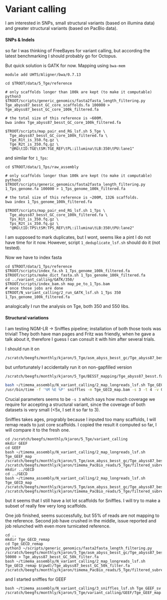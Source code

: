 # Variant calling

I am interested in SNPs, small structural variants (based on illumina data) and greater structural variants (based on PacBio data).

#### SNPs & Indels

so far I was thinking of FreeBayes for variant calling, but according the latest benchmarking I should probably go for Octopus.

But quick solution is GATK for now. Mapping using `bwa-mem`

```
module add UHTS/Aligner/bwa/0.7.13

cd $TROOT/data/5_Tge/reference

# only scaffolds longer than 100k are kept (to make it computable)
python3 $TROOT/scripts/generic_genomics/fasta2fasta_length_filtering.py Tge_abyss87_besst_GC_core_scaffolds.fa 100000 > Tge_abyss87_besst_GC_core_100k_filtered.fa

# the total size of this reference is ~600M.
bwa index Tge_abyss87_besst_GC_core_100k_filtered.fa

$TROOT/scripts/map_pair_end_RG_lsf.sh 5_Tge \
  Tge_abyss87_besst_GC_core_100k_filtered.fa \
  Tge_R1t_is_350.fq.gz \
  Tge_R2t_is_350.fq.gz \
  "@RG\tID:TGE\tSM:TGE_REF\tPL:illumina\tLB:350\tPU:lane1"
```

and similar for `1_Tps`:

```
cd $TROOT/data/1_Tps/raw_assembly

# only scaffolds longer than 100k are kept (to make it computable)
python3 $TROOT/scripts/generic_genomics/fasta2fasta_length_filtering.py 1_Tps_genome.fa 100000 > 1_Tps_genome_100k_filtered.fa

# the total size of this reference is ~200M, 1326 scaffolds.
bwa index 1_Tps_genome_100k_filtered.fa

$TROOT/scripts/map_pair_end_RG_lsf.sh 1_Tps \
  Tge_abyss87_besst_GC_core_100k_filtered.fa \
  Tps_R1t_is_350.fq.gz \
  Tps_R2t_is_350.fq.gz \
  "@RG\tID:TPS\tSM:TPS_REF\tPL:illumina\tLB:350\tPU:lane2"
```

I am supposed to mark duplicates, but I wont, seems like a pint I do not have time for it now. However, script `1_deduplicate_lsf.sh` should do it (not tested).

Now we have to index fasta
```
cd $TROOT/data/1_Tps/reference
$TROOT/scripts/index_fa.sh 1_Tps_genome_100k_filtered.fa
$TROOT/scripts/make_dict_fasta.sh 1_Tps_genome_100k_filtered.fa
cd ../variant_calling/GATK/350/
$TROOT/scripts/index_bam.sh map_pe_to_1_Tps.bam
# once those jobs are done
$TROOT/N_variant_calling/2_run_GATK_lsf.sh 1_Tps 350 1_Tps_genome_100k_filtered.fa
```
analogically I run the analysis on Tge, both 350 and 550 libs.


#### Structural variations

I am testing NGM-LR -> Sniffles pipeline; installation of both those tools was trivial! They both have man pages and Fritz was friendly, when he gave a talk about it, therefore I guess I can consult it with him after several trials.

I should run it on
```
/scratch/beegfs/monthly/kjaron/5_Tge/asm_abyss_besst_gc/Tge_abyss87_besst_GC.fasta
```

but unfortunately I accidentally run it on non-gapfilled version

```
/scratch/beegfs/monthly/kjaron/5_Tge/BESST_mapping/Tge_abyss87_besst.fa
```

```sh
bash ~/timema_assembly/N_variant_calling/2_map_longreads_lsf.sh Tge_GECD_map /scratch/beegfs/monthly/kjaron/5_Tge/BESST_mapping/Tge_abyss87_besst.fa /scratch/beegfs/monthly/kjaron/timema_PacBio_reads/5_Tge/filtered_subreads.GECD.7smrt.fastq.gz
/usr/bin/time -f '%M %E %P' sniffles -m Tge_GECD_map.bam -s 3 -t 4 -v GECD_calls.vcf
```

Crucial parameters seems to be `-s 3` which says how much coverage we require for accepting a structural variant, since the coverage of both datasets is very small (<5x, I set it so far to 3).

Sniffles takes ages, progrably because I inputed too many scaffolds, I will remap reads to just core scaffolds. I copied the result it computed so far, I will compare it to the fresh one.

```
cd /scratch/beegfs/monthly/kjaron/5_Tge/variant_calling
mkdir GEEF
cd GEEF
bash ~/timema_assembly/N_variant_calling/2_map_longreads_lsf.sh Tge_GEEF_map /scratch/beegfs/monthly/kjaron/5_Tge/asm_abyss_besst_gc/Tge_abyss87_besst_GC_core_scaffolds.fa /scratch/beegfs/monthly/kjaron/timema_PacBio_reads/5_Tge/filtered_subreads.GEEF.10smrt.fastq.gz
mkdir ../GECD
cd ../GECD
bash ~/timema_assembly/N_variant_calling/2_map_longreads_lsf.sh Tge_GECD_map /scratch/beegfs/monthly/kjaron/5_Tge/asm_abyss_besst_gc/Tge_abyss87_besst_GC_core_scaffolds.fa /scratch/beegfs/monthly/kjaron/timema_PacBio_reads/5_Tge/filtered_subreads.GECD.7smrt.fastq.gz
```

but it seems that I still have a lot lot scaffolds for Sniffles. I will try to make a subset of really few very long scaffolds.

One job finished, seems successfully, but 55% of reads are not mapping to the reference. Second job have crushed in the middle, issue reported and job relunched with even more turnicated reference.

```
cd ..
mkdir Tge_GECD_remap
cd Tge_GECD_remap
python3 ~/scripts/generic_genomics/fasta2fasta_length_filtering.py /scratch/beegfs/monthly/kjaron/5_Tge/asm_abyss_besst_gc/Tge_abyss87_besst_GC_core_scaffolds.fa 50000 > Tge_abyss87_besst_GC_50k_filter.fa
bash ~/timema_assembly/N_variant_calling/2_map_longreads_lsf.sh Tge_GECD_remap $(pwd)/Tge_abyss87_besst_GC_50k_filter.fa /scratch/beegfs/monthly/kjaron/timema_PacBio_reads/5_Tge/filtered_subreads.GEEF.10smrt.fastq.gz
```

and I started sniffles for GEEF

```
bash ~/timema_assembly/N_variant_calling/3_sniffles_lsf.sh Tge_GEEF_sv /scratch/beegfs/monthly/kjaron/5_Tge/variant_calling/GEEF/Tge_GEEF_map.bam
```
